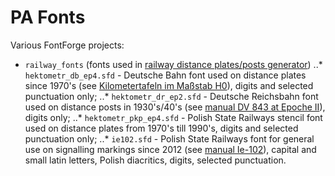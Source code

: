 # PA Fonts
Various FontForge projects:
* `railway_fonts` (fonts used in [railway distance plates/posts generator](https://github.com/SirGagarin/dist_plates_gen))
..* `hektometr_db_ep4.sfd` - Deutsche Bahn font used on distance plates since 1970's (see [Kilometertafeln im Maßstab H0](http://www.arge-nord-modul.de/kilometer.html)), digits and selected punctuation only;
..* `hektometr_dr_ep2.sfd` - Deutsche Reichsbahn font used on distance posts in 1930's/40's (see [manual DV 843 at Epoche II](http://web.hs-merseburg.de/~nosske/EpocheII/ds/e2d_3611.html)), digits only;
..* `hektometr_pkp_ep4.sfd` - Polish State Railways stencil font used on distance plates from 1970's till 1990's, digits and selected punctuation only;
..* `ie102.sfd` - Polish State Railways font for general use on signalling markings since 2012 (see [manual Ie-102](http://www.plk-sa.pl/files/public/user_upload/pdf/Akty_prawne_i_przepisy/Instrukcje/Wydruk/Warunki_techniczne_Id-1_ujednolic..pdf)), capital and small latin letters, Polish diacritics, digits, selected punctuation.
